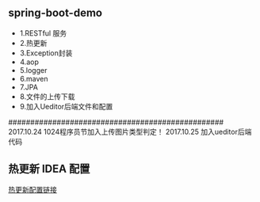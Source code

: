 ## spring-boot-demo

* 1.RESTful 服务
* 2.热更新
* 3.Exception封装
* 4.aop
* 5.logger
* 6.maven
* 7.JPA
* 8.文件的上传下载
* 9.加入Ueditor后端文件和配置



#################################################
2017.10.24 1024程序员节加入上传图片类型判定！
2017.10.25 加入ueditor后端代码

## 热更新 IDEA 配置
[热更新配置链接](http://blog.csdn.net/wjc475869/article/details/52442484)
